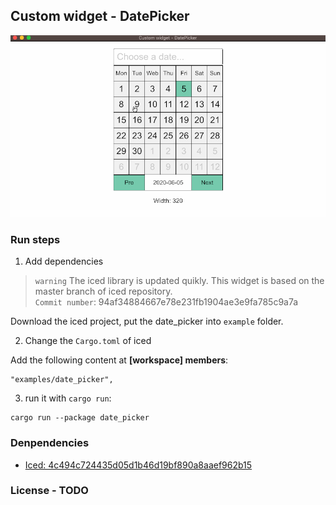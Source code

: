 ## Custom widget - DatePicker

![](./images/date_picker.gif)

### Run steps

1. Add dependencies

>```warning``` The iced library is updated quikly. This widget is based on the master branch of iced repository.<br/>```Commit number```: 94af34884667e78e231fb1904ae3e9fa785c9a7a

Download the iced project, put the date_picker into ```example``` folder.

2. Change the ```Cargo.toml``` of iced

Add the following content at **[workspace] members**:
```
"examples/date_picker",
```

3. run it with `cargo run`:
```
cargo run --package date_picker
```

### Denpendencies

- [Iced: 4c494c724435d05d1b46d19bf890a8aaef962b15](https://github.com/hecrj/iced/tree/4c494c724435d05d1b46d19bf890a8aaef962b15)

### License - TODO

[`main`]: src/main.rs
